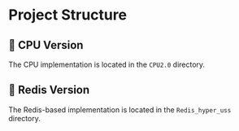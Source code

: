 # Project Structure

## 📁 CPU Version
The CPU implementation is located in the `CPU2.0` directory.

## 📁 Redis Version
The Redis-based implementation is located in the `Redis_hyper_uss` directory.
